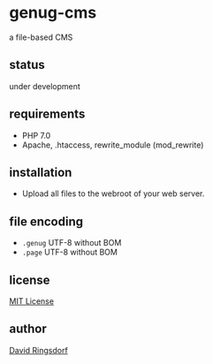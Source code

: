 # genug-cms
a file-based CMS

## status
under development

## requirements
- PHP 7.0
- Apache, .htaccess, rewrite_module (mod_rewrite)

## installation
- Upload all files to the webroot of your web server.

## file encoding
- `.genug` UTF-8 without BOM
- `.page` UTF-8 without BOM

## license
[MIT License](LICENSE.txt)

## author
[David Ringsdorf](http://davidringsdorf.de)
